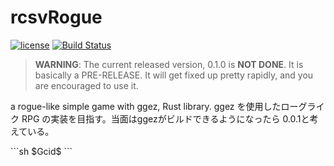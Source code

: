 # rcsvRogue
[![license](https://img.shields.io/badge/license-MIT-blue.svg)](https://github.com/ggez/ggez/blob/master/LICENSE)
[![Build Status](https://travis-ci.com/rcsv/rcsvRogue.svg?branch=master)](https://travis-ci.com/rcsv/rcsvRogue)

> **WARNING**: The current released version, 0.1.0 is **NOT DONE**. It is
> basically a PRE-RELEASE. It will get fixed up pretty rapidly, and you are
> encouraged to use it.

a rogue-like simple game with ggez, Rust library. 
ggez を使用したローグライク RPG の実装を目指す。当面はggezがビルドできるようになったら 0.0.1と考えている。

<footer>
```sh
$Gcid$
```
</footer>

